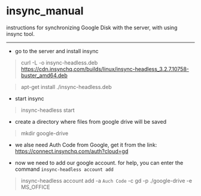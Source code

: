 # insync_manual
instructions for synchronizing Google Disk with the server, with using insync tool.

***

* go to the server and install insync
>curl -L -o insync-headless.deb https://cdn.insynchq.com/builds/linux/insync-headless_3.2.7.10758-buster_amd64.deb

>apt-get install ./insync-headless.deb

* start insync
>insync-headless start

* create a directory where files from google drive will be saved
>mkdir google-drive

* we alse need Auth Code from Google, get it from the link:
https://connect.insynchq.com/auth?cloud=gd

* now we need to add our google account. for help, you can enter the command `insync-headless account add`
>insync-headless account add -a `Auch Code` -c gd -p ./google-drive -e MS_OFFICE
